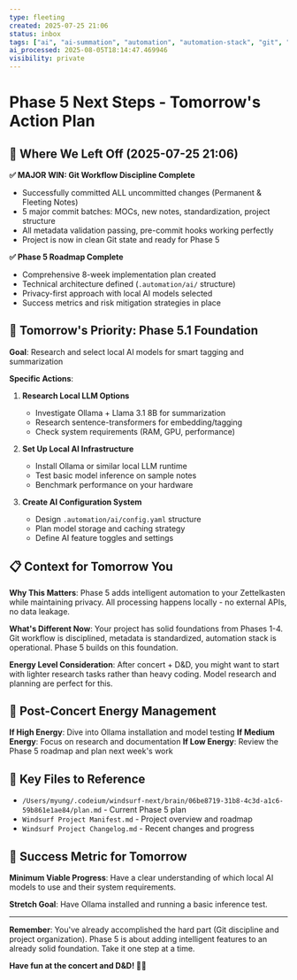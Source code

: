 ```yaml
---
type: fleeting
created: 2025-07-25 21:06
status: inbox
tags: ["ai", "ai-summation", "automation", "automation-stack", "git", "git-workflow", "local-llm", "metadata-standardization"]
ai_processed: 2025-08-05T18:14:47.469946
visibility: private
---
```

# Phase 5 Next Steps - Tomorrow's Action Plan

## 🎯 Where We Left Off (2025-07-25 21:06)

**✅ MAJOR WIN: Git Workflow Discipline Complete**
- Successfully committed ALL uncommitted changes (Permanent & Fleeting Notes)
- 5 major commit batches: MOCs, new notes, standardization, project structure
- All metadata validation passing, pre-commit hooks working perfectly
- Project is now in clean Git state and ready for Phase 5

**✅ Phase 5 Roadmap Complete**
- Comprehensive 8-week implementation plan created
- Technical architecture defined (`.automation/ai/` structure)
- Privacy-first approach with local AI models selected
- Success metrics and risk mitigation strategies in place

## 🚀 Tomorrow's Priority: Phase 5.1 Foundation

**Goal**: Research and select local AI models for smart tagging and summarization

**Specific Actions**:
1. **Research Local LLM Options**
   - Investigate Ollama + Llama 3.1 8B for summarization
   - Research sentence-transformers for embedding/tagging
   - Check system requirements (RAM, GPU, performance)

2. **Set Up Local AI Infrastructure**
   - Install Ollama or similar local LLM runtime
   - Test basic model inference on sample notes
   - Benchmark performance on your hardware

3. **Create AI Configuration System**
   - Design `.automation/ai/config.yaml` structure
   - Plan model storage and caching strategy
   - Define AI feature toggles and settings

## 📋 Context for Tomorrow You

**Why This Matters**: Phase 5 adds intelligent automation to your Zettelkasten while maintaining privacy. All processing happens locally - no external APIs, no data leakage.

**What's Different Now**: Your project has solid foundations from Phases 1-4. Git workflow is disciplined, metadata is standardized, automation stack is operational. Phase 5 builds on this foundation.

**Energy Level Consideration**: After concert + D&D, you might want to start with lighter research tasks rather than heavy coding. Model research and planning are perfect for this.

## 🎵 Post-Concert Energy Management

**If High Energy**: Dive into Ollama installation and model testing
**If Medium Energy**: Focus on research and documentation
**If Low Energy**: Review the Phase 5 roadmap and plan next week's work

## 📁 Key Files to Reference

- `/Users/myung/.codeium/windsurf-next/brain/06be8719-31b8-4c3d-a1c6-59b861e1ae84/plan.md` - Current Phase 5 plan
- `Windsurf Project Manifest.md` - Project overview and roadmap
- `Windsurf Project Changelog.md` - Recent changes and progress

## 🎯 Success Metric for Tomorrow

**Minimum Viable Progress**: Have a clear understanding of which local AI models to use and their system requirements.

**Stretch Goal**: Have Ollama installed and running a basic inference test.

---

**Remember**: You've already accomplished the hard part (Git discipline and project organization). Phase 5 is about adding intelligent features to an already solid foundation. Take it one step at a time.

**Have fun at the concert and D&D! 🎸🎲**
